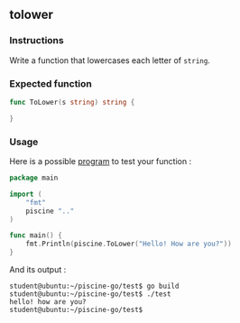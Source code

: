 ## tolower

### Instructions

Write a function that lowercases each letter of `string`.

### Expected function

```go
func ToLower(s string) string {

}
```

### Usage

Here is a possible [program](TODO-LINK) to test your function :

```go
package main

import (
	"fmt"
	piscine ".."
)

func main() {
	fmt.Println(piscine.ToLower("Hello! How are you?"))
}
```

And its output :

```console
student@ubuntu:~/piscine-go/test$ go build
student@ubuntu:~/piscine-go/test$ ./test
hello! how are you?
student@ubuntu:~/piscine-go/test$
```
